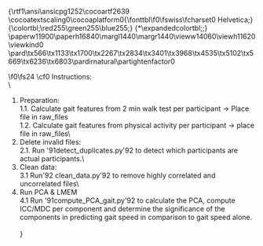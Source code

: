 {\rtf1\ansi\ansicpg1252\cocoartf2639
\cocoatextscaling0\cocoaplatform0{\fonttbl\f0\fswiss\fcharset0 Helvetica;}
{\colortbl;\red255\green255\blue255;}
{\*\expandedcolortbl;;}
\paperw11900\paperh16840\margl1440\margr1440\vieww14060\viewh11620\viewkind0
\pard\tx566\tx1133\tx1700\tx2267\tx2834\tx3401\tx3968\tx4535\tx5102\tx5669\tx6236\tx6803\pardirnatural\partightenfactor0

\f0\fs24 \cf0 Instructions:\
\
1. Preparation:\
	1.1. Calculate gait features from 2 min walk test per participant -> Place file in raw_files\
	1.2. Calculate gait features from physical activity per participant -> place file in raw_files\
2. Delete invalid files:\
	2.1. Run \'91detect_duplicates.py\'92 to detect which participants are actual participants.\
3. Clean data:\
	3.1 Run\'92 clean_data.py\'92 to remove highly correlated and uncorrelated files\
4. Run PCA & LMEM\
	4.1 Run \'91compute_PCA_gait.py\'92 to calculate the PCA, compute ICC/MDC per component and 	determine the significance of the components in predicting gait speed in comparison to gait speed alone. \
\
}
